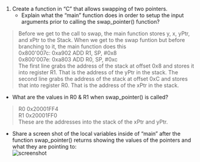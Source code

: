 1. Create a function in “C” that allows swapping of two pointers.  
   * Explain what the “main” function does in order to setup the input arguments prior to calling the swap_pointer() function?  
> Before we get to the call to swap, the main function stores y, x, yPtr, and xPtr to the Stack.  When we get to the swap funtion but before branching to it, the main function does this  
   0x800'007c: 0xa902         ADD       R1, SP, #0x8  
   0x800'007e: 0xa803         ADD       R0, SP, #0xc  
The first line grabs the address of the stack at offset 0x8 and stores it into register R1.  That is the address of the yPtr in the stack.  The second line grabs the address of the stack at offset 0xC and stores that into register R0.  That is the address of the xPtr in the stack.  
   * What are the values in R0 & R1 when swap_pointer() is called?  
> R0	0x20001FF4  
> R1	0x20001FF0  
> These are the addresses into the stack of the xPtr and yPtr.
   * Share a screen shot of the local variables inside of “main” after the function swap_pointer() returns showing the values of the pointers and what they are pointing to:  
![screenshot](/images/screenshot.png)
